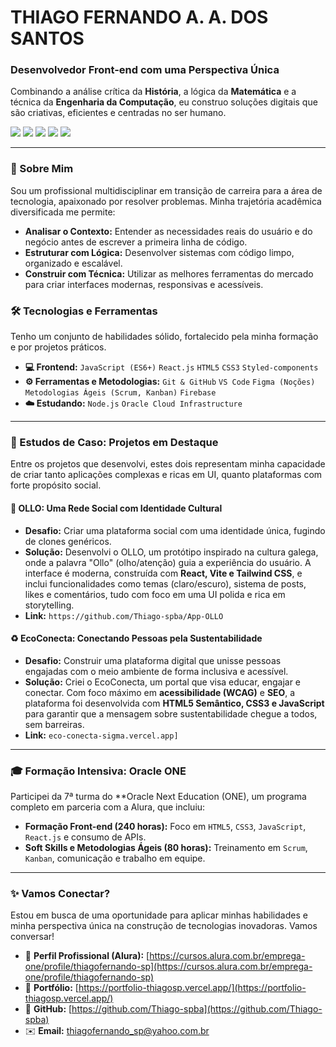 # THIAGO FERNANDO A. A. DOS SANTOS

### Desenvolvedor Front-end com uma Perspectiva Única

Combinando a análise crítica da **História**, a lógica da **Matemática** e a técnica da **Engenharia da Computação**, eu construo soluções digitais que são criativas, eficientes e centradas no ser humano.

<div>
  <img src="https://img.shields.io/badge/JavaScript-F7DF1E?style=for-the-badge&logo=javascript&logoColor=black" />
  <img src="https://img.shields.io/badge/React-20232A?style=for-the-badge&logo=react&logoColor=61DAFB" />
  <img src="https://img.shields.io/badge/HTML5-E34F26?style=for-the-badge&logo=html5&logoColor=white" />
  <img src="https://img.shields.io/badge/CSS3-1572B6?style=for-the-badge&logo=css3&logoColor=white" />
  <img src="https://img.shields.io/badge/Git-E34F26?style=for-the-badge&logo=git&logoColor=white" />
</div>

---

### 🚀 Sobre Mim

Sou um profissional multidisciplinar em transição de carreira para a área de tecnologia, apaixonado por resolver problemas. Minha trajetória acadêmica diversificada me permite:

* **Analisar o Contexto:** Entender as necessidades reais do usuário e do negócio antes de escrever a primeira linha de código.
* **Estruturar com Lógica:** Desenvolver sistemas com código limpo, organizado e escalável.
* **Construir com Técnica:** Utilizar as melhores ferramentas do mercado para criar interfaces modernas, responsivas e acessíveis.

### 🛠️ Tecnologias e Ferramentas

Tenho um conjunto de habilidades sólido, fortalecido pela minha formação e por projetos práticos.

* **💻 Frontend:** `JavaScript (ES6+)` `React.js` `HTML5` `CSS3` `Styled-components`
* **⚙️ Ferramentas e Metodologias:** `Git & GitHub` `VS Code` `Figma (Noções)` `Metodologias Ágeis (Scrum, Kanban)` `Firebase`
* **☁️ Estudando:** `Node.js` `Oracle Cloud Infrastructure`

---

### 📂 Estudos de Caso: Projetos em Destaque

Entre os projetos que desenvolvi, estes dois representam minha capacidade de criar tanto aplicações complexas e ricas em UI, quanto plataformas com forte propósito social.

#### 🦉 **OLLO: Uma Rede Social com Identidade Cultural**
* **Desafio:** Criar uma plataforma social com uma identidade única, fugindo de clones genéricos.
* **Solução:** Desenvolvi o OLLO, um protótipo inspirado na cultura galega, onde a palavra "Ollo" (olho/atenção) guia a experiência do usuário. A interface é moderna, construída com **React, Vite e Tailwind CSS**, e inclui funcionalidades como temas (claro/escuro), sistema de posts, likes e comentários, tudo com foco em uma UI polida e rica em storytelling.
* **Link:** `https://github.com/Thiago-spba/App-OLLO`

#### ♻️ **EcoConecta: Conectando Pessoas pela Sustentabilidade**
* **Desafio:** Construir uma plataforma digital que unisse pessoas engajadas com o meio ambiente de forma inclusiva e acessível.
* **Solução:** Criei o EcoConecta, um portal que visa educar, engajar e conectar. Com foco máximo em **acessibilidade (WCAG)** e **SEO**, a plataforma foi desenvolvida com **HTML5 Semântico, CSS3 e JavaScript** para garantir que a mensagem sobre sustentabilidade chegue a todos, sem barreiras.
* **Link:** `eco-conecta-sigma.vercel.app]`

---

### 🎓 Formação Intensiva: Oracle ONE

Participei da 7ª turma do **Oracle Next Education (ONE), um programa completo em parceria com a Alura, que incluiu:
* **Formação Front-end (240 horas):** Foco em `HTML5`, `CSS3`, `JavaScript`, `React.js` e consumo de APIs.
* **Soft Skills e Metodologias Ágeis (80 horas):** Treinamento em `Scrum`, `Kanban`, comunicação e trabalho em equipe.

---

### ✨ Vamos Conectar?

Estou em busca de uma oportunidade para aplicar minhas habilidades e minha perspectiva única na construção de tecnologias inovadoras. Vamos conversar!

* 💼 **Perfil Profissional (Alura):** [https://cursos.alura.com.br/emprega-one/profile/thiagofernando-sp](https://cursos.alura.com.br/emprega-one/profile/thiagofernando-sp)
* 🚀 **Portfólio:** [https://portfolio-thiagosp.vercel.app/](https://portfolio-thiagosp.vercel.app/)
* 🐙 **GitHub:** [https://github.com/Thiago-spba](https://github.com/Thiago-spba)
* ✉️ **Email:** [thiagofernando_sp@yahoo.com.br](mailto:thiagofernando_sp@yahoo.com.br)
